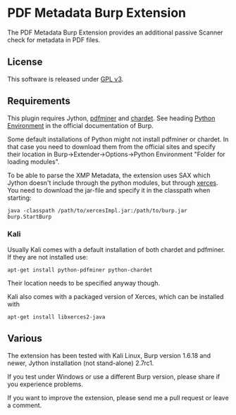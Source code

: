# PDF Metadata Burp Extension

The PDF Metadata Burp Extension provides an additional passive Scanner check for metadata in PDF files.

## License
This software is released under [GPL v3](https://www.gnu.org/licenses/gpl-3.0.en.html).

## Requirements
This plugin requires Jython, [pdfminer](http://www.unixuser.org/~euske/python/pdfminer/) and [chardet](https://pypi.python.org/pypi/chardet). See heading [Python Environment](http://portswigger.net/burp/help/extender.html) in the official documentation of Burp. 

Some default installations of Python might not install pdfminer or chardet. In that case you need to download them from the official sites and specify their location in Burp->Extender->Options->Python Environment "Folder for loading modules". 

To be able to parse the XMP Metadata, the extension uses SAX which Jython doesn't include through the python modules, but through [xerces](https://xerces.apache.org/). You need to download the jar-file and specify it in the classpath when starting:

    java -classpath /path/to/xercesImpl.jar:/path/to/burp.jar burp.StartBurp

### Kali
Usually Kali comes with a default installation of both chardet and pdfminer. If they are not installed use:

    apt-get install python-pdfminer python-chardet

Their location needs to be specified anyway though.

Kali also comes with a packaged version of Xerces, which can be installed with

    apt-get install libxerces2-java


## Various
The extension has been tested with Kali Linux, Burp version 1.6.18 and newer, Jython installation (not stand-alone) 2.7rc1.

If you test under Windows or use a different Burp version, please share if you experience problems.

If you want to improve the extension, please send me a pull request or leave a comment.